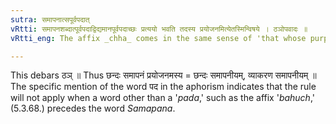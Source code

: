 ```yaml
---
sutra: समापनात्सपूर्वपदात्
vRtti: समापनशब्दात्पूर्वपदाद्विद्यमानपूर्वपदाच्छः प्रत्ययो भवति तदस्य प्रयोजनमित्येतस्मिन्विषये । ठञोपवादः ॥
vRtti_eng: The affix _chha_ comes in the same sense of 'that whose purpose is this', after the word _samapana_, when it has a word in composition preceding it.

---
```

This debars ठञ् ॥ Thus छन्दः समापनं प्रयोजनमस्य = छन्दः समापनीयम्, व्याकरण समापनीयम् ॥ The specific mention of the word पद in the aphorism indicates that the rule will not apply when a word other than a '_pada_,' such as the affix '_bahuch_,' (5.3.68.) precedes the word _Samapana_.